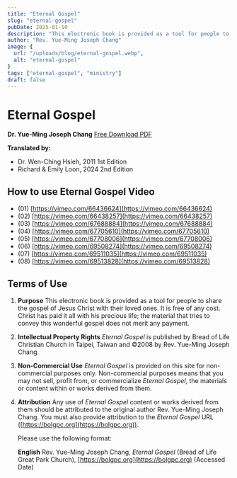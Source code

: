 ```yaml
---
title: "Eternal Gospel"
slug: "eternal-gospel"
pubDate: 2025-01-10
description: "This electronic book is provided as a tool for people to share the gospel of Jesus Christ with their loved ones. "
author: "Rev. Yue-Ming Joseph Chang"
image: {
  url: "/uploads/blog/eternal-gospel.webp",
  alt: "eternal-gospel"
}
tags: ["eternal-gospel", "ministry"]
draft: false
---
```


# Eternal Gospel

**Dr. Yue-Ming Joseph Chang**
[Free Download PDF](https://bolgpc.org/wp-content/uploads/2024/09/EternalGospel_English_2024.pdf)

**Translated by:**

* Dr. Wen-Ching Hsieh, 2011 1st Edition
* Richard & Emily Loon, 2024 2nd Edition

## How to use Eternal Gospel Video

* (01) [https://vimeo.com/66436624](https://vimeo.com/66436624)
* (02) [https://vimeo.com/66438257](https://vimeo.com/66438257)
* (03) [https://vimeo.com/67688884](https://vimeo.com/67688884)
* (04) [https://vimeo.com/67705610](https://vimeo.com/67705610)
* (05) [https://vimeo.com/67708006](https://vimeo.com/67708006)
* (06) [https://vimeo.com/69508274](https://vimeo.com/69508274)
* (07) [https://vimeo.com/69511035](https://vimeo.com/69511035)
* (08) [https://vimeo.com/69513828](https://vimeo.com/69513828)

## Terms of Use

1. **Purpose**
   This electronic book is provided as a tool for people to share the gospel of Jesus Christ with their loved ones. It is free of any cost. Christ has paid it all with his precious life; the material that tries to convey this wonderful gospel does not merit any payment.

2. **Intellectual Property Rights**
   *Eternal Gospel* is published by Bread of Life Christian Church in Taipei, Taiwan and ©2008 by Rev. Yue-Ming Joseph Chang.

3. **Non-Commercial Use**
   *Eternal Gospel* is provided on this site for non-commercial purposes only. Non-commercial purposes means that you may not sell, profit from, or commercialize *Eternal Gospel*, the materials or content within or works derived from them.

4. **Attribution**
   Any use of *Eternal Gospel* content or works derived from them should be attributed to the original author Rev. Yue-Ming Joseph Chang. You must also provide attribution to the *Eternal Gospel* URL ([https://bolgpc.org](https://bolgpc.org)).

   Please use the following format:

   **English**
   Rev. Yue-Ming Joseph Chang, *Eternal Gospel* (Bread of Life Great Park Church), [https://bolgpc.org](https://bolgpc.org) (Accessed Date)
